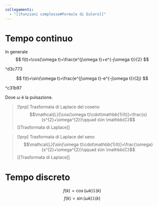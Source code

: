 ```yaml
---
collegamenti:
  - "[[Funzioni complesse#Formule di Eulero]]"
---
```

# Tempo continuo
In generale
$$
f(t)=\cos(\omega t)=\frac{e^{j\omega t}+e^{-j\omega t}}{2}
$$

^d3c773

$$
f(t)=\sin(\omega t)=\frac{e^{j\omega t}-e^{-j\omega t}}{2j}
$$

^c31b97

Dove $\omega$ è la pulsazione.

>[!prp] Trasformata di Laplace del coseno
>$$\mathcal{L}[\cos(\omega t)\cdot\mathbb{1}(t)]=\frac{s}{s^{2}+\omega^{2}}\qquad s\in \mathbb{C}$$
>[[Trasformata di Laplace]]

>[!prp] Trasformata di Laplace del seno
>$$\mathcal{L}[\sin(\omega t)\cdot\mathbb{1}(t)]=\frac{\omega}{s^{2}+\omega^{2}}\qquad s\in \mathbb{C}$$
>[[Trasformata di Laplace]]

# Tempo discreto
$$f(k)=\cos(\omega k)\mathbb{1}(k)$$
$$f(k)=\sin(\omega k)\mathbb{1}(k)$$